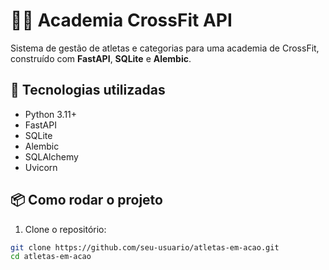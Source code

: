# 🏋️‍♀️ Academia CrossFit API

Sistema de gestão de atletas e categorias para uma academia de CrossFit, construído com **FastAPI**, **SQLite** e **Alembic**.

## 🚀 Tecnologias utilizadas

- Python 3.11+
- FastAPI
- SQLite
- Alembic
- SQLAlchemy
- Uvicorn

## 📦 Como rodar o projeto

1. Clone o repositório:

```bash
git clone https://github.com/seu-usuario/atletas-em-acao.git
cd atletas-em-acao
